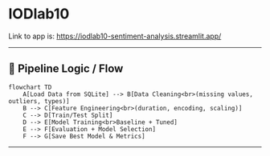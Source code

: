 # IODlab10

Link to app is: https://iodlab10-sentiment-analysis.streamlit.app/


---

## 🔄 Pipeline Logic / Flow

```mermaid
flowchart TD
    A[Load Data from SQLite] --> B[Data Cleaning<br>(missing values, outliers, types)]
    B --> C[Feature Engineering<br>(duration, encoding, scaling)]
    C --> D[Train/Test Split]
    D --> E[Model Training<br>Baseline + Tuned]
    E --> F[Evaluation + Model Selection]
    F --> G[Save Best Model & Metrics]
```

---
